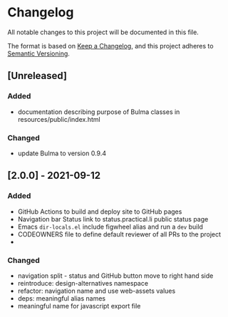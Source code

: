 # Changelog
All notable changes to this project will be documented in this file.

The format is based on [Keep a Changelog](https://keepachangelog.com/en/1.0.0/),
and this project adheres to [Semantic Versioning](https://semver.org/spec/v2.0.0.html).

## [Unreleased]

### Added
- documentation describing purpose of Bulma classes in resources/public/index.html

### Changed
- update Bulma to version 0.9.4


## [2.0.0] - 2021-09-12
### Added
- GitHub Actions to build and deploy site to GitHub pages
- Navigation bar Status link to status.practical.li public status page
- Emacs `dir-locals.el` include figwheel alias and run a `dev` build
- CODEOWNERS file to define default reviewer of all PRs to the project
-

### Changed
- navigation split - status and GitHub button move to right hand side
- reintroduce: design-alternatives namespace
- refactor: navigation name and use web-assets values
- deps: meaningful alias names
- meaningful name for javascript export file
